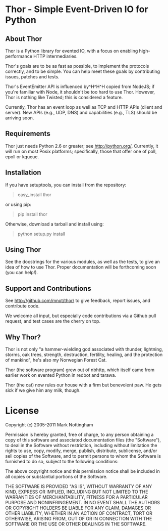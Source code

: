 
# Thor - Simple Event-Driven IO for Python

## About Thor

Thor is a Python library for evented IO, with a focus on enabling
high-performance HTTP intermediaries.

Thor's goals are to be as fast as possible, to implement the protocols
correctly, and to be simple. You can help meet these goals by contributing
issues, patches and tests.

Thor's EventEmitter API is influenced by^H^H^H copied from NodeJS; if
you're familiar with Node, it shouldn't be too hard to use Thor. However, Thor
is nothing like Twisted; this is considered a feature.

Currently, Thor has an event loop as well as TCP and HTTP APIs (client and
server). New APIs (e.g., UDP, DNS) and capabilities (e.g., TLS) should be
arriving soon.


## Requirements

Thor just needs Python 2.6 or greater; see <http://python.org/>. Currently, it 
will run on most Posix platforms; specifically, those that offer one of poll, 
epoll or kqueue.


## Installation

If you have setuptools, you can install from the repository:

> easy_install thor

or using pip:

> pip install thor

Otherwise, download a tarball and install using:

> python setup.py install


## Using Thor

See the docstrings for the various modules, as well as the tests, to give
an idea of how to use Thor. Proper documentation will be forthcoming soon
(you can help!).


## Support and Contributions

See <http://github.com/mnot/thor/> to give feedback, report issues, and 
contribute code.

We welcome all input, but especially code contributions via a Github pull
request, and test cases are the cherry on top. 


## Why Thor?

Thor is not only "a hammer-wielding god associated with thunder, lightning, 
storms, oak trees, strength, destruction, fertility, healing, and the 
protection of mankind", he's also my Norwegian Forest Cat.

Thor (the software program) grew out of nbhttp, which itself came from earlier
work on evented Python in redbot and tarawa. 

Thor (the cat) now rules our house with a firm but benevolent paw. He gets
sick if we give him any milk, though.


# License

Copyright (c) 2005-2011 Mark Nottingham

Permission is hereby granted, free of charge, to any person obtaining a copy
of this software and associated documentation files (the "Software"), to deal
in the Software without restriction, including without limitation the rights
to use, copy, modify, merge, publish, distribute, sublicense, and/or sell
copies of the Software, and to permit persons to whom the Software is
furnished to do so, subject to the following conditions:

The above copyright notice and this permission notice shall be included in
all copies or substantial portions of the Software.

THE SOFTWARE IS PROVIDED "AS IS", WITHOUT WARRANTY OF ANY KIND, EXPRESS OR
IMPLIED, INCLUDING BUT NOT LIMITED TO THE WARRANTIES OF MERCHANTABILITY,
FITNESS FOR A PARTICULAR PURPOSE AND NONINFRINGEMENT. IN NO EVENT SHALL THE
AUTHORS OR COPYRIGHT HOLDERS BE LIABLE FOR ANY CLAIM, DAMAGES OR OTHER
LIABILITY, WHETHER IN AN ACTION OF CONTRACT, TORT OR OTHERWISE, ARISING FROM,
OUT OF OR IN CONNECTION WITH THE SOFTWARE OR THE USE OR OTHER DEALINGS IN
THE SOFTWARE.
